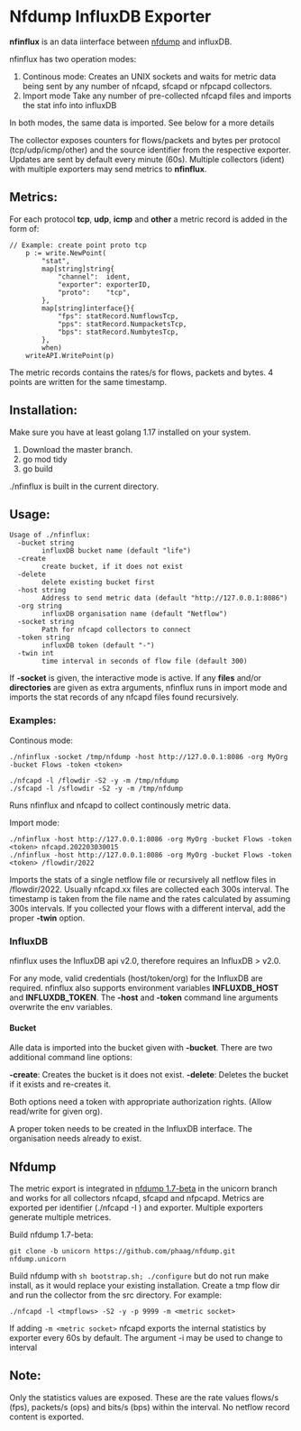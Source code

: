 # Nfdump InfluxDB Exporter

**nfinflux** is an data iinterface between [nfdump](https://github.com/phaag/nfdump/tree/unicorn) and influxDB.

nfinflux has two operation modes:

1. Continous mode:
   Creates an UNIX sockets and waits for metric data being sent by any number of nfcapd, sfcapd or nfpcapd collectors.
2. Import mode
   Take any number of pre-collected nfcapd files and imports the stat info into influxDB

In both modes, the same data is imported. See below for a more details

The collector exposes counters for flows/packets and bytes per protocol (tcp/udp/icmp/other) and the source identifier from the respective exporter. Updates are sent by default every minute (60s).  Multiple collectors (ident) with multiple exporters may send metrics to **nfinflux**.

## Metrics:

For each protocol **tcp**, **udp**, **icmp** and **other** a metric record is added in the form of:

```
// Example: create point proto tcp
	p := write.NewPoint(
		"stat",
		map[string]string{
			"channel":  ident,
			"exporter": exporterID,
			"proto":    "tcp",
		},
		map[string]interface{}{
			"fps": statRecord.NumflowsTcp,
			"pps": statRecord.NumpacketsTcp,
			"bps": statRecord.NumbytesTcp,
		},
		when)
	writeAPI.WritePoint(p)
```

The metric records contains the rates/s for flows, packets and bytes.  4 points are written for the same timestamp.

## Installation:

Make sure you have at least golang 1.17 installed on your system. 

1. Download the master branch.
2. go mod tidy
3. go build

./nfinflux is built in the current directory.

## Usage:

```
Usage of ./nfinflux:
  -bucket string
    	influxDB bucket name (default "life")
  -create
    	create bucket, if it does not exist
  -delete
    	delete existing bucket first
  -host string
    	Address to send metric data (default "http://127.0.0.1:8086")
  -org string
    	influxDB organisation name (default "Netflow")
  -socket string
    	Path for nfcapd collectors to connect
  -token string
    	influxDB token (default "-")
  -twin int
    	time interval in seconds of flow file (default 300)
```

If **-socket** is given, the interactive mode is active. If any **files** and/or **directories** are given as extra arguments, nfinflux runs in import mode and imports the stat records of any nfcapd files found recursively.

### Examples:

Continous mode:

````
./nfinflux -socket /tmp/nfdump -host http://127.0.0.1:8086 -org MyOrg -bucket Flows -token <token>

./nfcapd -l /flowdir -S2 -y -m /tmp/nfdump
./sfcapd -l /sflowdir -S2 -y -m /tmp/nfdump
````

Runs nfinflux and nfcapd to collect continously metric data.

Import mode:

```
./nfinflux -host http://127.0.0.1:8086 -org MyOrg -bucket Flows -token <token> nfcapd.202203030015
./nfinflux -host http://127.0.0.1:8086 -org MyOrg -bucket Flows -token <token> /flowdir/2022
```

Imports the stats of a single netflow file or recursively all netflow files in /flowdir/2022. Usually nfcapd.xx files are collected each 300s interval. The timestamp is taken from the file name and the rates calculated by assuming 300s intervals. If you collected your flows with a different interval, add the proper **-twin** option.

### InfluxDB

nfinflux uses the InfluxDB api v2.0, therefore requires an InfluxDB > v2.0.

For any mode, valid credentials (host/token/org) for the InfluxDB are required. nfinflux also supports environment variables **INFLUXDB_HOST** and **INFLUXDB_TOKEN**. The **-host** and **-token** command line arguments overwrite the env variables.

#### Bucket

Alle data is imported into the bucket given with **-bucket**. There are two additional command line options:

**-create**: Creates the bucket is it does not exist.
**-delete**: Deletes the bucket if it exists and re-creates it.

Both options need a token with appropriate authorization rights. (Allow read/write for given org).

A proper token needs to be created in the InfluxDB interface. The organisation needs already to exist.

## Nfdump

The metric export is integrated in [nfdump 1.7-beta](https://github.com/phaag/nfdump/tree/unicorn) in the unicorn branch and works for all collectors nfcapd, sfcapd and nfpcapd. Metrics are exported per identifier (./nfcapd -I <ident>) and exporter. Multiple exporters generate multiple metrices.

Build nfdump 1.7-beta:

`git clone -b unicorn https://github.com/phaag/nfdump.git nfdump.unicorn`

Build nfdump with `sh bootstrap.sh; ./configure` but do not run make install, as it would replace your existing installation. Create a tmp flow dir and run the collector from the src directory. For example:

`./nfcapd -l <tmpflows> -S2 -y -p 9999 -m <metric socket>`

If adding `-m <metric socket>` nfcapd exports the internal statistics by exporter every 60s by default. The argument -i <interval>  may be used to change to interval

## Note:

Only the statistics values are exposed. These are the rate values flows/s (fps), packets/s (ops) and bits/s (bps) within the interval. No netflow record content is exported.
